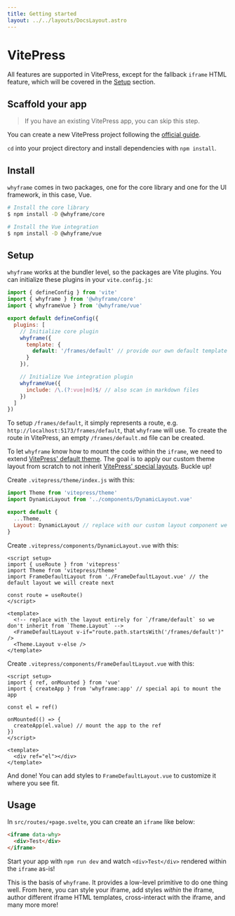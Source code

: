 ```yaml
---
title: Getting started
layout: ../../layouts/DocsLayout.astro
---
```


# VitePress

All features are supported in VitePress, except for the fallback `iframe` HTML feature, which will be covered in the [Setup](#setup) section.

## Scaffold your app

> If you have an existing VitePress app, you can skip this step.

You can create a new VitePress project following the [official guide](https://vitepress.vuejs.org/guide/getting-started).

`cd` into your project directory and install dependencies with `npm install`.

## Install

`whyframe` comes in two packages, one for the core library and one for the UI framework, in this case, Vue.

```bash
# Install the core library
$ npm install -D @whyframe/core

# Install the Vue integration
$ npm install -D @whyframe/vue
```

## Setup

`whyframe` works at the bundler level, so the packages are Vite plugins. You can initialize these plugins in your `vite.config.js`:

```js
import { defineConfig } from 'vite'
import { whyframe } from '@whyframe/core'
import { whyframeVue } from '@whyframe/vue'

export default defineConfig({
  plugins: [
    // Initialize core plugin
    whyframe({
      template: {
        default: '/frames/default' // provide our own default template
      }
    }),

    // Initialize Vue integration plugin
    whyframeVue({
      include: /\.(?:vue|md)$/ // also scan in markdown files
    })
  ]
})
```

<!-- TODO: this is a pain. @whyframe/vitepress ? -->

To setup `/frames/default`, it simply represents a route, e.g. `http://localhost:5173/frames/default`, that `whyframe` will use. To create the route in VitePress, an empty `/frames/default.md` file can be created.

To let `whyframe` know how to mount the code within the `iframe`, we need to extend [VitePress' default theme](https://vitepress.vuejs.org/guide/theme-introduction#extending-the-default-theme). The goal is to apply our custom theme layout from scratch to not inherit [VitePress' special layouts](https://vitepress.vuejs.org/guide/theme-layout). Buckle up!

Create `.vitepress/theme/index.js` with this:

```js
import Theme from 'vitepress/theme'
import DynamicLayout from '../components/DynamicLayout.vue'

export default {
  ...Theme,
  Layout: DynamicLayout // replace with our custom layout component we will create next
}
```

Create `.vitepress/components/DynamicLayout.vue` with this:

```vue
<script setup>
import { useRoute } from 'vitepress'
import Theme from 'vitepress/theme'
import FrameDefaultLayout from './FrameDefaultLayout.vue' // the default layout we will create next

const route = useRoute()
</script>

<template>
  <!-- replace with the layout entirely for `/frame/default` so we don't inherit from `Theme.Layout` -->
  <FrameDefaultLayout v-if="route.path.startsWith('/frames/default')" />
  <Theme.Layout v-else />
</template>
```

Create `.vitepress/components/FrameDefaultLayout.vue` with this:

```vue
<script setup>
import { ref, onMounted } from 'vue'
import { createApp } from 'whyframe:app' // special api to mount the app

const el = ref()

onMounted(() => {
  createApp(el.value) // mount the app to the ref
})
</script>

<template>
  <div ref="el"></div>
</template>
```

And done! You can add styles to `FrameDefaultLayout.vue` to customize it where you see fit.

## Usage

In `src/routes/+page.svelte`, you can create an `iframe` like below:

```html
<iframe data-why>
  <div>Test</div>
</iframe>
```

Start your app with `npm run dev` and watch `<div>Test</div>` rendered within the `iframe` as-is!

This is the basis of `whyframe`. It provides a low-level primitive to do one thing well. From here, you can style your iframe, add styles _within_ the iframe, author different iframe HTML templates, cross-interact with the iframe, and many more more!
